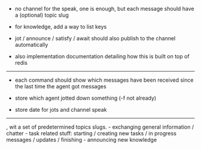 - no channel for the speak, one is enough, but each message should have a (optional) topic slug

- for knowledge, add a way to list keys
- jot / announce / satisfy / await should also publish to the channel automatically

- also implementation documentation detailing how this is built on top of redis

---

- each command should show which messages have been received since the last time the agent got  messages

- store which agent jotted down something (-f not already)
- store date for jots and channel speak

---

, wit a set of predetermined topics slugs.
    - exchanging general information / chatter
    - task related stuff: starting / creating new tasks / in progress messages / updates / finishing
    - announcing new knowledge